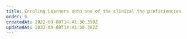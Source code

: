 ```yaml
---
title: Enroling Learners onto one of the clinical the proficiencies
order: 5
createdAt: 2022-09-08T14:41:30.359Z
updatedAt: 2022-09-08T14:41:30.362Z
---
```

